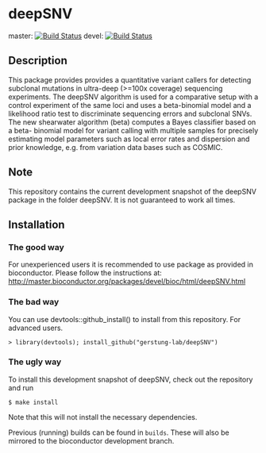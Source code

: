 deepSNV
=====

master: [![Build Status](https://travis-ci.org/gerstung-lab/deepSNV.svg?branch=master)](https://travis-ci.org/gerstung-lab/deepSNV)
devel: [![Build Status](https://travis-ci.org/gerstung-lab/deepSNV.svg?branch=devel)](https://travis-ci.org/gerstung-lab/deepSNV)


Description
---
This package provides provides a quantitative variant callers for
    detecting subclonal mutations in ultra-deep (>=100x coverage) sequencing
    experiments. The deepSNV algorithm is used for a comparative setup with a
    control experiment of the same loci and uses a beta-binomial model and a
    likelihood ratio test to discriminate sequencing errors and subclonal SNVs.
    The new shearwater algorithm (beta) computes a Bayes classifier based on a
    beta- binomial model for variant calling with multiple samples for
    precisely estimating model parameters such as local error rates and
    dispersion and prior knowledge, e.g. from variation data bases such as
    COSMIC.
    

Note
----
This repository contains the current development snapshot of the deepSNV package 
in the folder deepSNV. It is not guaranteed to work all times.

Installation
--------

### The good way
For unexperienced users it is recommended to use package as provided in bioconductor.
Please follow the instructions at:
http://master.bioconductor.org/packages/devel/bioc/html/deepSNV.html

### The bad way
You can use devtools::github_install() to install from this repository. For advanced users.

	> library(devtools); install_github("gerstung-lab/deepSNV")

### The ugly way
To install this development snapshot of deepSNV, check out the repository and run

	$ make install

Note that this will not install the necessary dependencies.

Previous (running) builds can be found in `builds`. These will also be mirrored to the
bioconductor development branch.